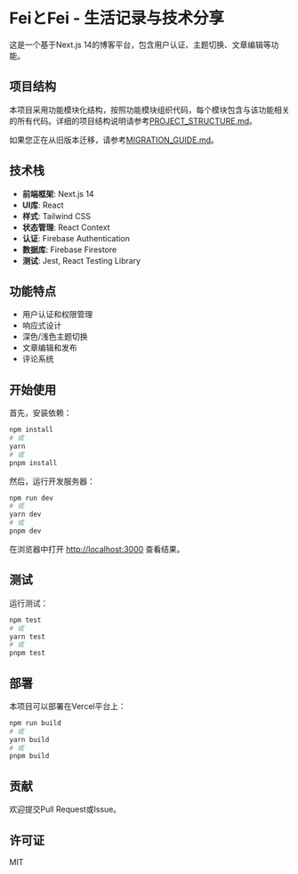 # FeiとFei - 生活记录与技术分享

这是一个基于Next.js 14的博客平台，包含用户认证、主题切换、文章编辑等功能。

## 项目结构

本项目采用功能模块化结构，按照功能模块组织代码，每个模块包含与该功能相关的所有代码。详细的项目结构说明请参考[PROJECT_STRUCTURE.md](./PROJECT_STRUCTURE.md)。

如果您正在从旧版本迁移，请参考[MIGRATION_GUIDE.md](./MIGRATION_GUIDE.md)。

## 技术栈

- **前端框架**: Next.js 14
- **UI库**: React
- **样式**: Tailwind CSS
- **状态管理**: React Context
- **认证**: Firebase Authentication
- **数据库**: Firebase Firestore
- **测试**: Jest, React Testing Library

## 功能特点

- 用户认证和权限管理
- 响应式设计
- 深色/浅色主题切换
- 文章编辑和发布
- 评论系统

## 开始使用

首先，安装依赖：

```bash
npm install
# 或
yarn
# 或
pnpm install
```

然后，运行开发服务器：

```bash
npm run dev
# 或
yarn dev
# 或
pnpm dev
```

在浏览器中打开 [http://localhost:3000](http://localhost:3000) 查看结果。

## 测试

运行测试：

```bash
npm test
# 或
yarn test
# 或
pnpm test
```

## 部署

本项目可以部署在Vercel平台上：

```bash
npm run build
# 或
yarn build
# 或
pnpm build
```

## 贡献

欢迎提交Pull Request或Issue。

## 许可证

MIT

